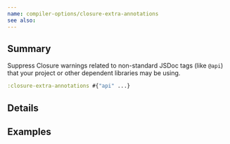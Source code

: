 ```yaml
---
name: compiler-options/closure-extra-annotations
see also:
---
```


## Summary

Suppress Closure warnings related to non-standard JSDoc tags (like `@api`) that
your project or other dependent libraries may be using.

```clj
:closure-extra-annotations #{"api" ...}
```

## Details

## Examples
